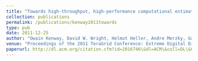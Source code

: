 ```yaml
---
title: "Towards high-throughput, high-performance computational estimation of binding affinities for patient specific HIV-1 protease sequences"
collection: publications
permalink: /publications/kenway2011towards
type: pub
date: 2011-12-25
author: "Owain Kenway, David W. Wright, Helmut Heller, Andre Merzky, Gavin Pringle, Jules Wolfrat, Peter Coveney and Shantenu Jha"
venue: "Proceedings of the 2011 TeraGrid Conference: Extreme Digital Discovery"
paperurl: http://dl.acm.org/citation.cfm?id=2016746\&dl=ACM\&coll=DL\&CFID=137661901\&CFTOKEN=34365530
---
```

